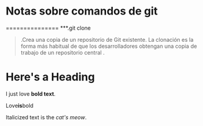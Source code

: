 # Notas sobre comandos de git 

===============	
***.git clone





>.Crea una copia de un repositorio de Git existente. La clonación es la forma más habitual de que los desarrolladores obtengan una copia de trabajo de un repositorio central
>.



# Here's a Heading

I just love **bold text**.	

Love**is**bold	

Italicized text is the *cat's meow*.	